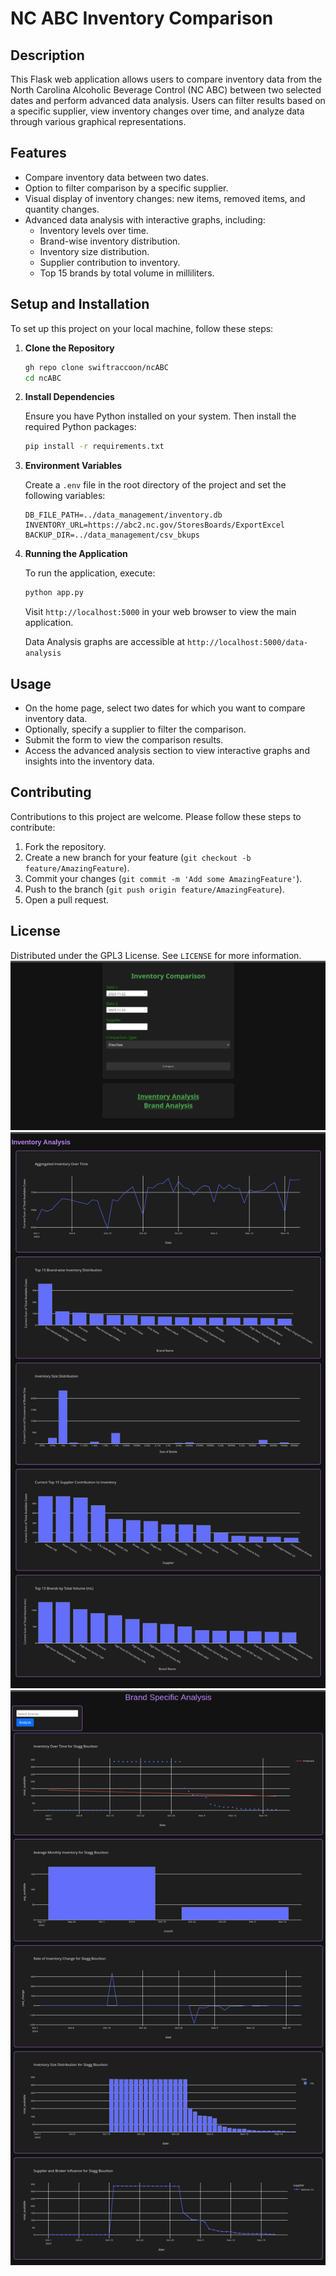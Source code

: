 # NC ABC Inventory Comparison

## Description

This Flask web application allows users to compare inventory data from the North Carolina Alcoholic Beverage Control (NC ABC) between two selected dates and perform advanced data analysis. Users can filter results based on a specific supplier, view inventory changes over time, and analyze data through various graphical representations.

## Features

- Compare inventory data between two dates.
- Option to filter comparison by a specific supplier.
- Visual display of inventory changes: new items, removed items, and quantity changes.
- Advanced data analysis with interactive graphs, including:
  - Inventory levels over time.
  - Brand-wise inventory distribution.
  - Inventory size distribution.
  - Supplier contribution to inventory.
  - Top 15 brands by total volume in milliliters.

## Setup and Installation

To set up this project on your local machine, follow these steps:

1. **Clone the Repository**

   ```bash
   gh repo clone swiftraccoon/ncABC
   cd ncABC
   ```

2. **Install Dependencies**

   Ensure you have Python installed on your system. Then install the required Python packages:

   ```bash
   pip install -r requirements.txt
   ```

3. **Environment Variables**

   Create a `.env` file in the root directory of the project and set the following variables:

   ```
   DB_FILE_PATH=../data_management/inventory.db
   INVENTORY_URL=https://abc2.nc.gov/StoresBoards/ExportExcel
   BACKUP_DIR=../data_management/csv_bkups
   ```

4. **Running the Application**

   To run the application, execute:

   ```bash
   python app.py
   ```

   Visit `http://localhost:5000` in your web browser to view the main application.

   Data Analysis graphs are accessible at `http://localhost:5000/data-analysis`

## Usage

- On the home page, select two dates for which you want to compare inventory data.
- Optionally, specify a supplier to filter the comparison.
- Submit the form to view the comparison results.
- Access the advanced analysis section to view interactive graphs and insights into the inventory data.

## Contributing

Contributions to this project are welcome. Please follow these steps to contribute:

1. Fork the repository.
2. Create a new branch for your feature (`git checkout -b feature/AmazingFeature`).
3. Commit your changes (`git commit -m 'Add some AmazingFeature'`).
4. Push to the branch (`git push origin feature/AmazingFeature`).
5. Open a pull request.

## License

Distributed under the GPL3 License. See `LICENSE` for more information.
![Index](Index.png)
![InvAnalysis](InvAnalysis.png)
![BrandAnalysis](BrandAnalysis.png)
